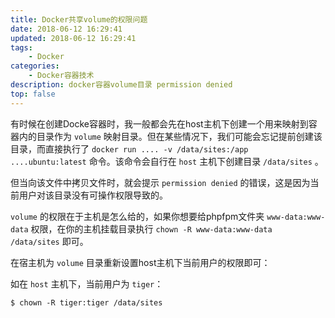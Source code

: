 ```yaml
---
title: Docker共享volume的权限问题
date: 2018-06-12 16:29:41
updated: 2018-06-12 16:29:41
tags:
    - Docker
categories: 
    - Docker容器技术
description: docker容器volume目录 permission denied
top: false
---
```


有时候在创建Docke容器时，我一般都会先在host主机下创建一个用来映射到容器内的目录作为 `volume` 映射目录。但在某些情况下，我们可能会忘记提前创建该目录，而直接执行了 `docker run .... -v /data/sites:/app ....ubuntu:latest` 命令。该命令会自行在 `host` 主机下创建目录 `/data/sites` 。

但当向该文件中拷贝文件时，就会提示 `permission denied` 的错误，这是因为当前用户对该目录没有可操作权限导致的。

`volume` 的权限在于主机是怎么给的，如果你想要给phpfpm文件夹 `www-data:www-data` 权限，在你的主机挂载目录执行 `chown -R www-data:www-data /data/sites` 即可。

在宿主机为 `volume` 目录重新设置host主机下当前用户的权限即可：

如在 `host` 主机下，当前用户为 `tiger`：

```
$ chown -R tiger:tiger /data/sites
```
